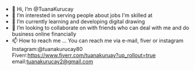 - 👋 Hi, I’m @TuanaKurucay
- 👀 I’m interested in serving people about jobs I'm skilled at  
- 🌱 I’m currently learning and developing digital drawing
- 💞️ I’m looking to collaborate on with friends who can deal with me and do business online financially 
- 📫 How to reach me ... You can reach me via e-mail, fiver or instagram 
Instagram:@tuanakurucay80
Fiverr:https://www.fiverr.com/tuanakuruay?up_rollout=true
email:tuanakurucay2@gmail.com
<!---
TuanaKurucay/TuanaKurucay is a ✨ special ✨ repository because its `README.md` (this file) appears on your GitHub profile.
You can click the Preview link to take a look at your changes.
--->
